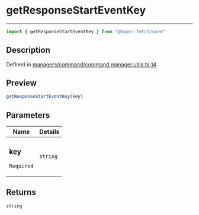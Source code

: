 

# getResponseStartEventKey

<div class="api-docs__separator">

---

</div><div class="api-docs__import">

```ts
import { getResponseStartEventKey } from "@hyper-fetch/core"
```

</div><div class="api-docs__section">

## Description

</div><div class="api-docs__description"><span class="api-docs__do-not-parse">



</span></div><p class="api-docs__definition">

Defined in [managers/command/command.manager.utils.ts:14](https://github.com/BetterTyped/hyper-fetch/blob/3fe127e9/packages/core/src/managers/command/command.manager.utils.ts#L14)

</p><div class="api-docs__section">

## Preview

</div><div class="api-docs__preview fn">

```ts
getResponseStartEventKey(key)
```

</div><div class="api-docs__section">

## Parameters

</div><div class="api-docs__parameters"><table><thead><tr><th>Name</th><th>Details</th></tr></thead><tbody><tr param-data="key"><td class="api-docs__param-name required">

### key 

`Required`

</td><td class="api-docs__param-type">

`string`

</td></tr></tbody></table></div><div class="api-docs__section">

## Returns

</div><div class="api-docs__returns">

```ts
string
```

</div>